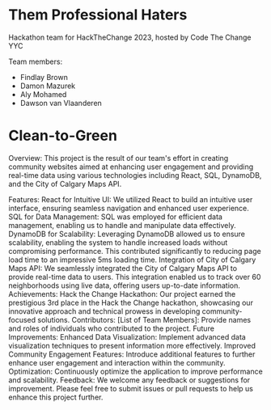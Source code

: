 # Them Professional Haters
Hackathon team for HackTheChange 2023, hosted by Code The Change YYC

Team members:
- Findlay Brown
- Damon Mazurek
- Aly Mohamed
- Dawson van Vlaanderen

# Clean-to-Green
Overview:
This project is the result of our team's effort in creating community websites aimed at enhancing user engagement and providing real-time data using various technologies including React, SQL, DynamoDB, and the City of Calgary Maps API.

Features:
React for Intuitive UI: We utilized React to build an intuitive user interface, ensuring seamless navigation and enhanced user experience.
SQL for Data Management: SQL was employed for efficient data management, enabling us to handle and manipulate data effectively.
DynamoDB for Scalability: Leveraging DynamoDB allowed us to ensure scalability, enabling the system to handle increased loads without compromising performance. This contributed significantly to reducing page load time to an impressive 5ms loading time.
Integration of City of Calgary Maps API: We seamlessly integrated the City of Calgary Maps API to provide real-time data to users. This integration enabled us to track over 60 neighborhoods using live data, offering users up-to-date information.
Achievements:
Hack the Change Hackathon: Our project earned the prestigious 3rd place in the Hack the Change hackathon, showcasing our innovative approach and technical prowess in developing community-focused solutions.
Contributors:
[List of Team Members]: Provide names and roles of individuals who contributed to the project.
Future Improvements:
Enhanced Data Visualization: Implement advanced data visualization techniques to present information more effectively.
Improved Community Engagement Features: Introduce additional features to further enhance user engagement and interaction within the community.
Optimization: Continuously optimize the application to improve performance and scalability.
Feedback:
We welcome any feedback or suggestions for improvement. Please feel free to submit issues or pull requests to help us enhance this project further.

